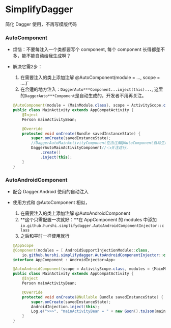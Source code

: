 # SimplifyDagger

简化 Dagger 使用，不再写模版代码

### AutoComponent

* 烦恼：不要每注入一个类都要写个 component, 每个 component 长得都差不多，能不能自动给我生成啊？

* 解决它需2步：

  1. 在需要注入的类上添加注解 @AutoComponent(module = ..., scope = ....)`
  2. 在合适的地方注入：`DaggerAuto***Component...inject(this)...`, 这里的`DaggerAuto***Component`是自动生成的，开发者不用再关注。

  ```java
  @AutoComponent(module = {MainModule.class}, scope = ActivityScope.class)//👈关注这行
  public class MainActivity extends AppCompatActivity {
      @Inject
      Person mainActivityBean;
  
      @Override
      protected void onCreate(Bundle savedInstanceState) {
          super.onCreate(savedInstanceState);
          //DaggerAutoMainActivityComponent在由注解@AutoComponent自动生成
          DaggerAutoMainActivityComponent//👈关注这行，
              .create()
              .inject(this);
      }
  }
  
  ```


### AutoAndroidComponent

* 配合 Dagger.Android 使用的自动注入

* 使用方式和 @AutoComponent 相似，

  1. 在需要注入的类上添加注解 @AutoAndroidComponent
  2. **这个只需配置一次就好：**在 AppComponent 的 modules 中添加 `io.github.hurshi.simplifydagger.AutoAndroidComponentInjector::class`
  3. 之后和平时一样使用就行

  ```java
  @AppScope
  @Component(modules = [ AndroidSupportInjectionModule::class,
      io.github.hurshi.simplifydagger.AutoAndroidComponentInjector::class])
  interface AppComponent : AndroidInjector<App>
  
  @AutoAndroidComponent(scope = ActivityScope.class, modules = {MainModule.class})
  public class MainActivity extends AppCompatActivity {
      @Inject
      Person mainActivityBean;
  
      @Override
      protected void onCreate(@Nullable Bundle savedInstanceState) {
          super.onCreate(savedInstanceState);
          AndroidInjection.inject(this);
          Log.e(">>>", "mainActivityBean = " + new Gson().toJson(mainActivityBean));
      }
  }
  ```

  